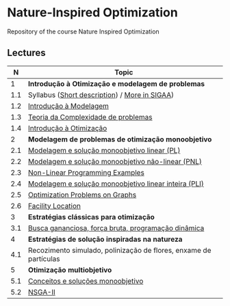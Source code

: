 # Nature-Inspired Optimization

Repository of the course Nature Inspired Optimization

## Lectures

|**N**|**Topic**|
|---|---|
|1|**Introdução à Otimização e modelagem de problemas**|
|1.1|Syllabus ([Short description](lectures/01_01_syllabus.pdf)) / [More in SIGAA](https://sigaa.ufpa.br/sigaa/verTelaLogin.do))|
|1.2|[Introdução à Modelagem](lectures/01_02_Modelos.ipynb)|
|1.3|[Teoria da Complexidade de problemas](lectures/01_03_Teoria_da_Complexidade.ipynb)|
|1.4|[Introdução à Otimização](lectures/01_04_Introdução_à_Otimização.ipynb)|
|2|**Modelagem de problemas de otimização monoobjetivo**|
|2.1|[Modelagem e solução monoobjetivo linear (PL)](lectures/02_01_PL.ipynb)|
|2.2|[Modelagem e solução monoobjetivo não-linear (PNL)](https://docs.google.com/presentation/d/1v4F1mxYekwEJOA48Gvd-uQYeqfpl29cL9FmF6PacZvw/edit?usp=sharing)|
|2.3|[Non-Linear Programming Examples](lectures/02_03_Programação_Não_Linear.ipynb)|
|2.4|[Modelagem e solução monoobjetivo linear inteira (PLI)](lectures/02_04_Programação_Inteira.ipynb)|
|2.5|[Optimization Problems on Graphs](lectures/02_06_Problemas_em_grafos.ipynb)|
|2.6|[Facility Location](lectures/02_07_Localização_de_Facilidades.ipynb)|
|3|**Estratégias clássicas para otimização**|
|3.1|[Busca gananciosa, força bruta, programação dinâmica](lectures/03_01_Estratégias_Heurísticas.ipynb)|
|4|**Estratégias de solução inspiradas na natureza**|
|4.1|Recozimento simulado, polinização de flores, enxame de partículas|
|5|**Otimização multiobjetivo**|
|5.1|[Conceitos e soluções monoobjetivo](lectures/05_01_Otimização_Multiobjetivo.ipynb)|
|5.2|[NSGA-II](lectures/05_02_NSGA_II.ipynb)|

